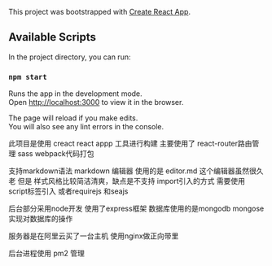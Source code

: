This project was bootstrapped with [Create React App](https://github.com/facebook/create-react-app).

## Available Scripts

In the project directory, you can run:

### `npm start`

Runs the app in the development mode.<br>
Open [http://localhost:3000](http://localhost:3000) to view it in the browser.

The page will reload if you make edits.<br>
You will also see any lint errors in the console.

此项目是使用 creact react appp 工具进行构建 主要使用了 react-router路由管理 sass webpack代码打包

支持markdown语法 markdown 编辑器 使用的是 editor.md
这个编辑器虽然很久老 但是 样式风格比较简洁清爽，缺点是不支持 import引入的方式 需要使用 script标签引入 或者requirejs 和seajs

后台部分采用node开发 使用了express框架 数据库使用的是mongodb mongose实现对数据库的操作

服务器是在阿里云买了一台主机 使用nginx做正向带里

后台进程使用 pm2 管理